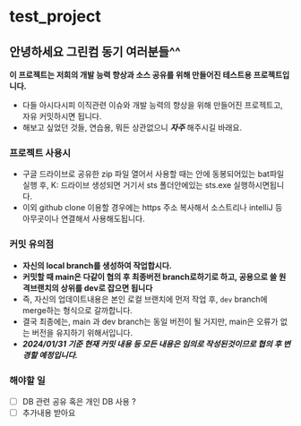 # test_project
## 안녕하세요 그린컴 동기 여러분들^^

**이 프로젝트는 저희의 개발 능력 향상과 소스 공유를 위해 만들어진 테스트용 프로젝트입니다.**
- 다들 아시다시피 이직관련 이슈와 개발 능력의 향상을 위해 만들어진 프로젝트고, 자유 커밋하시면 됩니다.
- 해보고 싶었던 것들, 연습용, 뭐든 상관없으니 _**자주**_ 해주시길 바래요.

### 프로젝트 사용시
- 구글 드라이브로 공유한 zip 파일 열어서 사용할 때는 안에 동봉되어있는 bat파일 실행 후, K: 드라이브 생성되면 거기서 sts 폴더안에있는 sts.exe 실행하시면됩니다.
- 이외 github clone 이용할 경우에는 https 주소 복사해서 소스트리나 intelliJ 등 아무곳이나 연결해서 사용해도됩니다.

### 커밋 유의점
- **자신의 local branch를 생성하여 작업합시다.**
- **커밋할 때 main은 다같이 협의 후 최종버전 branch로하기로 하고, 공용으로 쓸 원격브랜치의 상위를 dev로 잡으면 됩니다**
- 즉, 자신의 업데이트내용은 본인 로컬 브랜치에 먼저 작업 후, ```dev``` branch에 merge하는 형식으로 갈까합니다.
- 결국 최종에는, main 과 dev branch는 동일 버전이 될 거지만, main은 오류가 없는 버전을 유지하기 위해서입니다.
- **_2024/01/31 기준 현재 커밋 내용 등 모든 내용은 임의로 작성된것이므로 협의 후 변경할 예정입니다._**

### 해야할 일
- [ ] DB 관련 공유 혹은 개인 DB 사용 ?
- [ ] 추가내용 받아요

